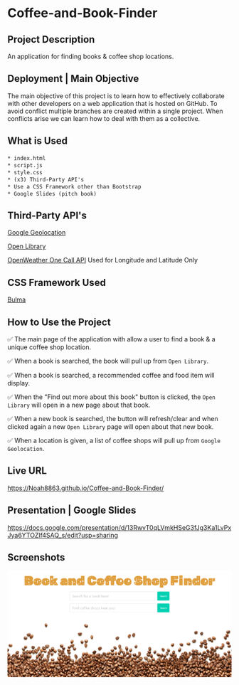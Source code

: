 # Coffee-and-Book-Finder

## Project Description

An application for finding books & coffee shop locations.

## Deployment | Main Objective

The main objective of this project is to learn how to effectively collaborate with
other developers on a web application that is hosted on GitHub. To avoid conflict
multiple branches are created within a single project. When conflicts arise we can
learn how to deal with them as a collective.

## What is Used

    * index.html
    * script.js
    * style.css
    * (x3) Third-Party API's 
    * Use a CSS Framework other than Bootstrap
    * Google Slides (pitch book)

## Third-Party API's

[Google Geolocation](https://developers.google.com/maps/documentation/geolocation/get-api-key)

[Open Library](https://www.programmableweb.com/api/open-library-books-rest-api)

[OpenWeather One Call API](https://openweathermap.org/api/one-call-api) Used for Longitude and Latitude Only

## CSS Framework Used

[Bulma](https://bulma.io/)

## How to Use the Project

✅ The main page of the application with allow a user to find a book & a unique coffee shop location.

✅ When a book is searched, the book will pull up from `Open Library`.

✅ When a book is searched, a recommended coffee and food item will display.

✅ When the "Find out more about this book" button is clicked, the `Open Library` will open in a new page about that book.

✅ When a new book is searched, the button will refresh/clear and when clicked again a new `Open Library` page will open about that new book.

✅ When a location is given, a list of coffee shops will pull up from `Google Geolocation`.

## Live URL
https://Noah8863.github.io/Coffee-and-Book-Finder/

## Presentation | Google Slides
https://docs.google.com/presentation/d/13RwvT0qLVmkHSeG3fJg3Ka1LvPxJya6YTOZlf4SAQ_s/edit?usp=sharing

## Screenshots
![](images/finder.PNG)
